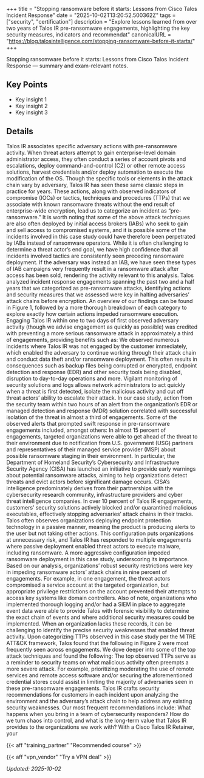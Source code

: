 +++
title = "Stopping ransomware before it starts: Lessons from Cisco Talos Incident Response"
date = "2025-10-02T13:20:52.500362Z"
tags = ["security", "certification"]
description = "Explore lessons learned from over two years of Talos IR pre-ransomware engagements, highlighting the key security measures, indicators and recommendat"
canonicalURL = "https://blog.talosintelligence.com/stopping-ransomware-before-it-starts/"
+++

Stopping ransomware before it starts: Lessons from Cisco Talos Incident Response — summary and exam-relevant notes.

## Key Points
- Key insight 1
- Key insight 2
- Key insight 3

## Details
Talos IR associates specific adversary actions with pre-ransomware activity. When threat actors attempt to gain enterprise-level domain administrator access, they often conduct a series of account pivots and escalations, deploy command-and-control (C2) or other remote access solutions, harvest credentials and/or deploy automation to execute the modification of the OS. Though the specific tools or elements in the attack chain vary by adversary, Talos IR has seen these same classic steps in practice for years. These actions, along with observed indicators of compromise (IOCs) or tactics, techniques and procedures (TTPs) that we associate with known ransomware threats without the end result of enterprise-wide encryption, lead us to categorize an incident as “pre-ransomware.” It is worth noting that some of the above attack techniques are also often deployed by initial access brokers (IABs) who seek to gain and sell access to compromised systems, and it is possible some of the incidents involved in this case study could have therefore been perpetrated by IABs instead of ransomware operators. While it is often challenging to determine a threat actor’s end goal, we have high confidence that all incidents involved tactics are consistently seen preceding ransomware deployment. If the adversary was instead an IAB, we have seen these types of IAB campaigns very frequently result in a ransomware attack after access has been sold, rendering the activity relevant to this analysis. Talos analyzed incident response engagements spanning the past two and a half years that we categorized as pre-ransomware attacks, identifying actions and security measures that we assessed were key in halting adversaries’ attack chains before encryption. An overview of our findings can be found in Figure 1, followed by a more thorough breakdown of each category to explore exactly how certain actions impeded ransomware execution. Engaging Talos IR within one to two days of first observed adversary activity (though we advise engagement as quickly as possible) was credited with preventing a more serious ransomware attack in approximately a third of engagements, providing benefits such as: We observed numerous incidents where Talos IR was not engaged by the customer immediately, which enabled the adversary to continue working through their attack chain and conduct data theft and/or ransomware deployment. This often results in consequences such as backup files being corrupted or encrypted, endpoint detection and response (EDR) and other security tools being disabled, disruption to day-to-day operations and more. Vigilant monitoring of security solutions and logs allows network administrators to act quickly when a threat is first detected, isolate the malicious activity and cut off threat actors’ ability to escalate their attack. In our case study, action from the security team within two hours of an alert from the organization’s EDR or managed detection and response (MDR) solution correlated with successful isolation of the threat in almost a third of engagements. Some of the observed alerts that prompted swift response in pre-ransomware engagements included, amongst others: In almost 15 percent of engagements, targeted organizations were able to get ahead of the threat to their environment due to notification from U.S. government (USG) partners and representatives of their managed service provider (MSP) about possible ransomware staging in their environment. In particular, the Department of Homeland Security’s Cybersecurity and Infrastructure Security Agency (CISA) has launched an initiative to provide early warnings about potential ransomware attacks, aiming to help organizations detect threats and evict actors before significant damage occurs. CISA’s intelligence predominately derives from their partnerships with the cybersecurity research community, infrastructure providers and cyber threat intelligence companies. In over 10 percent of Talos IR engagements, customers’ security solutions actively blocked and/or quarantined malicious executables, effectively stopping adversaries’ attack chains in their tracks. Talos often observes organizations deploying endpoint protection technology in a passive manner, meaning the product is producing alerts to the user but not taking other actions. This configuration puts organizations at unnecessary risk, and Talos IR has responded to multiple engagements where passive deployment enabled threat actors to execute malware, including ransomware. A more aggressive configuration impeded ransomware deployment in this case study, underscoring its importance. Based on our analysis, organizations’ robust security restrictions were key in impeding ransomware actors’ attack chains in nine percent of engagements. For example, in one engagement, the threat actors compromised a service account at the targeted organization, but appropriate privilege restrictions on the account prevented their attempts to access key systems like domain controllers. Also of note, organizations who implemented thorough logging and/or had a SIEM in place to aggregate event data were able to provide Talos with forensic visibility to determine the exact chain of events and where additional security measures could be implemented. When an organization lacks these records, it can be challenging to identify the precise security weaknesses that enabled threat activity. Upon categorizing TTPs observed in this case study per the MITRE ATT&CK framework, Talos found that the following in Figure 2 were most frequently seen across engagements. We dove deeper into some of the top attack techniques and found the following: The top observed TTPs serve as a reminder to security teams on what malicious activity often preempts a more severe attack. For example, prioritizing moderating the use of remote services and remote access software and/or securing the aforementioned credential stores could assist in limiting the majority of adversaries seen in these pre-ransomware engagements. Talos IR crafts security recommendations for customers in each incident upon analyzing the environment and the adversary’s attack chain to help address any existing security weaknesses. Our most frequent recommendations include: What happens when you bring in a team of cybersecurity responders? How do we turn chaos into control, and what is the long-term value that Talos IR provides to the organizations we work with? With a Cisco Talos IR Retainer, your



{{< aff "training_partner" "Recommended course" >}}

{{< aff "vpn_vendor" "Try a VPN deal" >}}

*Updated: 2025-10-02*